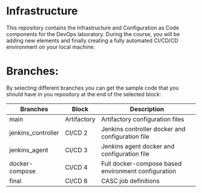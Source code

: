 # Infrastructure
This repository contains the Infrastructure and Configuration as Code components for the DevOps laboratory. During the course, you will be adding new elements and finally creating a fully automated CI/CD/CD environment on your local machine. 

# Branches:
By selecting different branches you can get the sample code that you should have in you repository at the end of the selected block:

|Branches  | Block  | Description  | 
|---|---|---|
| main | Artifactory | Artifactory configuration files  |
| jenkins_controller | CI/CD 2 | Jenkins controller docker and configuration file  |
| jenkins_agent      | CI/CD 3 | Jenkins agent docker and configuration file |
| docker-compose     | CI/CD 4 | Full docker-compose based environment configuration |
| final              | CI/CD 8 | CASC job definitions |